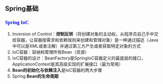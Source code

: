 ## Spring基础

### <font color=#0000ff face="Cabrili">Spring IoC</font>

1. Inversion of Control：**控制反转**（将创建对象的主动权，从程序员自己手中交给容器，让容器按需求和依赖规则来创建和管理对象）是一种通过描述（Java中可以是XML或者注解）并通过第三方产生或者获取特定对象的方式
2. IoC容器：容纳和管理所有Bean（资源）
3. IoC容器的设计：BeanFactory是SpringIoC容器定义的最底层的接口，ApplicationContext是其高级实现的扩展接口（最为常用）
4. **Bean的初始化与依赖注入**是IoC容器的两大步骤
5. Spring **Bean的生命周期**
<!--stackedit_data:
eyJoaXN0b3J5IjpbLTE0MTM0MTI2MjJdfQ==
-->